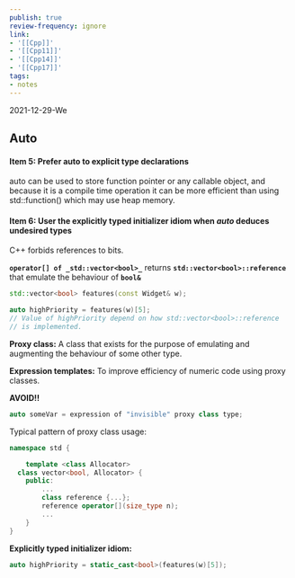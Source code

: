 ```yaml
---
publish: true
review-frequency: ignore
link:
- '[[Cpp]]'
- '[[Cpp11]]'
- '[[Cpp14]]'
- '[[Cpp17]]'
tags:
- notes
---
```

2021-12-29-We

## Auto

#### Item 5: Prefer auto to explicit type declarations
auto can be used to store function pointer or any callable object, and because it is a compile time operation it can be more efficient than using std::function() which may use heap memory.

#### Item 6: User the explicitly typed initializer idiom when _auto_ deduces undesired types
   
C++ forbids references to bits.

**`operator[] of _std::vector<bool>_`** returns **`std::vector<bool>::reference`** that emulate the behaviour of **`bool&`**

```cpp
std::vector<bool> features(const Widget& w);

auto highPriority = features(w)[5];
// Value of highPriority depend on how std::vector<bool>::reference
// is implemented.
```
**Proxy class:** A class that exists for the purpose of emulating and augmenting the behaviour of some other type.

**Expression templates:** To improve efficiency of numeric code using proxy classes.

**AVOID!!**

```cpp
auto someVar = expression of "invisible" proxy class type;
```

Typical pattern of proxy class usage:

```cpp
namespace std {

	template <class Allocator>
  class vector<bool, Allocator> {
	public:
		...
		class reference {...};
		reference operator[](size_type n);
		...
	}
}
```

**Explicitly typed initializer idiom:**

```cpp
auto highPriority = static_cast<bool>(features(w)[5]);
```
